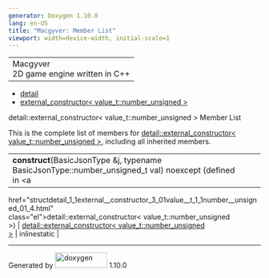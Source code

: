 ```yaml
---
generator: Doxygen 1.10.0
lang: en-US
title: "Macgyver: Member List"
viewport: width=device-width, initial-scale=1
---
```


<div id="top">

<div id="titlearea">

<table data-cellspacing="0" data-cellpadding="0">
<colgroup>
<col style="width: 100%" />
</colgroup>
<tbody>
<tr id="projectrow" class="odd">
<td id="projectalign"><div id="projectname">
Macgyver
</div>
<div id="projectbrief">
2D game engine written in C++
</div></td>
</tr>
</tbody>
</table>

</div>

<div id="main-nav">

</div>

<div id="nav-path" class="navpath">

- <a href="namespacedetail.html" class="el">detail</a>
- <a
  href="structdetail_1_1external__constructor_3_01value__t_1_1number__unsigned_01_4.html"
  class="el">external_constructor&lt; value_t::number_unsigned &gt;</a>

</div>

</div>

<div class="header">

<div class="headertitle">

<div class="title">

detail::external_constructor\< value_t::number_unsigned \> Member List

</div>

</div>

</div>

<div class="contents">

This is the complete list of members for <a
href="structdetail_1_1external__constructor_3_01value__t_1_1number__unsigned_01_4.html"
class="el">detail::external_constructor&lt; value_t::number_unsigned
&gt;</a>, including all inherited members.

|                                                                                                        |                                                                                         |                                                                      |
|--------------------------------------------------------------------------------------------------------|-----------------------------------------------------------------------------------------|----------------------------------------------------------------------|
| **construct**(BasicJsonType &j, typename BasicJsonType::number_unsigned_t val) noexcept (defined in <a 
 href="structdetail_1_1external__constructor_3_01value__t_1_1number__unsigned_01_4.html"                 
 class="el">detail::external_constructor&lt; value_t::number_unsigned                                    
 &gt;</a>)                                                                                               | <a                                                                                      
                                                                                                          href="structdetail_1_1external__constructor_3_01value__t_1_1number__unsigned_01_4.html"  
                                                                                                          class="el">detail::external_constructor&lt; value_t::number_unsigned                     
                                                                                                          &gt;</a>                                                                                 | <span class="mlabel">inline</span><span class="mlabel">static</span> |

</div>

------------------------------------------------------------------------

<span class="small">Generated
by [<img src="doxygen.svg" class="footer" width="104" height="31"
alt="doxygen" />](https://www.doxygen.org/index.html) 1.10.0</span>
